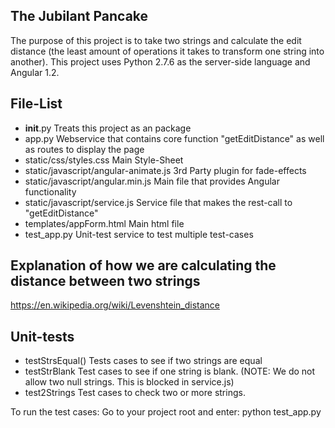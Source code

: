 The Jubilant Pancake
-----------------------
The purpose of this project is to take two strings and calculate the edit distance (the least amount of operations it takes to transform one string into another).  This project uses Python 2.7.6 as the server-side language and Angular 1.2.

File-List
-----------------------
- __init__.py 								Treats this project as an package
- app.py 									Webservice that contains core function "getEditDistance" as well as routes to display the page
- static/css/styles.css 					Main Style-Sheet
- static/javascript/angular-animate.js 		3rd Party plugin for fade-effects
- static/javascript/angular.min.js 			Main file that provides Angular functionality
- static/javascript/service.js 				Service file that makes the rest-call to "getEditDistance"
- templates/appForm.html 					Main html file
- test_app.py 								Unit-test service to test multiple test-cases


Explanation of how we are calculating the distance between two strings
-----------------------------------------------------------------------------------------
https://en.wikipedia.org/wiki/Levenshtein_distance


Unit-tests
-----------------------
- testStrsEqual()			Tests cases to see if two strings are equal
- testStrBlank				Test cases to see if one string is blank. (NOTE: We do not allow two null strings.  This is blocked in service.js)
- test2Strings				Test cases to check two or more strings.

To run the test cases:
Go to your project root and enter:
python test_app.py